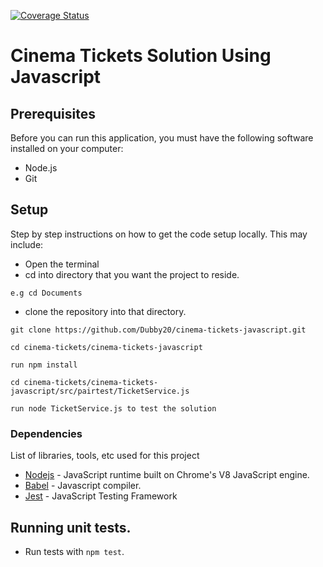 [![Coverage Status](https://coveralls.io/repos/github/Dubby20/cinema-tickets-javascript/badge.svg?branch=main)](https://coveralls.io/github/Dubby20/cinema-tickets-javascript?branch=main)

# Cinema Tickets Solution Using Javascript

## Prerequisites
Before you can run this application, you must have the following software installed on your computer:

- Node.js
- Git

## Setup

Step by step instructions on how to get the code setup locally. This may include:

- Open the terminal
- cd into directory that you want the project to reside.

```
e.g cd Documents
```

- clone the repository into that directory.

```
git clone https://github.com/Dubby20/cinema-tickets-javascript.git
```

```
cd cinema-tickets/cinema-tickets-javascript
```

```
run npm install
```

```
cd cinema-tickets/cinema-tickets-javascript/src/pairtest/TicketService.js
```

```
run node TicketService.js to test the solution
```


### Dependencies

List of libraries, tools, etc used for this project

- [Nodejs](https://nodejs.org/en/) - JavaScript runtime built on Chrome's V8 JavaScript engine.
- [Babel](https://babeljs.io) - Javascript compiler.
- [Jest](https://jestjs.io/) - JavaScript Testing Framework


## Running unit tests.

-  Run tests with `npm test`.